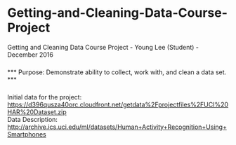 # Getting-and-Cleaning-Data-Course-Project
Getting and Cleaning Data Course Project - Young Lee (Student) - December 2016 
###
*** Purpose:  Demonstrate ability to collect, work with, and clean a data set. ***   
###
Initial data for the project:  
https://d396qusza40orc.cloudfront.net/getdata%2Fprojectfiles%2FUCI%20HAR%20Dataset.zip   
Data Description:  
http://archive.ics.uci.edu/ml/datasets/Human+Activity+Recognition+Using+Smartphones  
